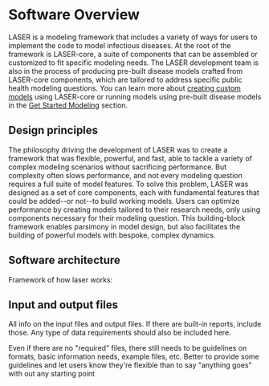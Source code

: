 # Software Overview

LASER is a modeling framework that includes a variety of ways for users to implement the code to model infectious diseases. At the root of the framework is LASER-core, a suite of components that can be assembled or customized to fit specific modeling needs. The LASER development team is also in the process of producing pre-built disease models crafted from LASER-core components, which are tailored to address specific public health modeling questions. You can learn more about [creating custom models](../get-started/custom.md) using LASER-core or running models using pre-built disease models in the [Get Started Modeling](../get-started/index.md) section.


## Design principles

<!-- Can include relevant software principles, or design choices. Included topics should be things that are unique to laser, such that modelers would need to know what this is in order to utilize laser properly (i.e. don't include general modeling principles, assume that the user already knows those) -->

The philosophy driving the development of LASER was to create a framework that was flexible, powerful, and fast, able to tackle a variety of complex modeling scenarios without sacrificing performance. But complexity often slows performance, and not every modeling question requires a full suite of model features. To solve this problem, LASER was designed as a set of core components, each with fundamental features that could be added--or not--to build working models. Users can optimize performance by creating models tailored to their research needs, only using components necessary for their modeling question. This building-block framework enables parsimony in model design, but also facilitates the building of powerful models with bespoke, complex dynamics.

## Software architecture

Framework of how laser works:


## Input and output files

All info on the input files and output files. If there are built-in reports, include those. Any type of data requirements should also be included here.

Even if there are no "required" files, there still needs to be guidelines on formats, basic information needs, example files, etc. Better to provide some guidelines and let users know they're flexible than to say "anything goes" with out any starting point
